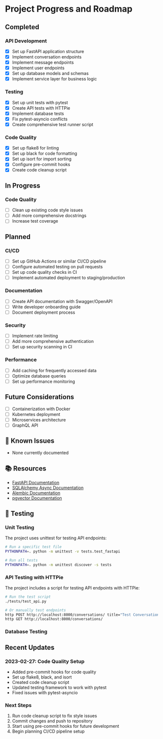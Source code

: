 # Project Progress and Roadmap

## Completed

### API Development
- [x] Set up FastAPI application structure
- [x] Implement conversation endpoints
- [x] Implement message endpoints
- [x] Implement user endpoints
- [x] Set up database models and schemas
- [x] Implement service layer for business logic

### Testing
- [x] Set up unit tests with pytest
- [x] Create API tests with HTTPie
- [x] Implement database tests
- [x] Fix pytest-asyncio conflicts
- [x] Create comprehensive test runner script

### Code Quality
- [x] Set up flake8 for linting
- [x] Set up black for code formatting
- [x] Set up isort for import sorting
- [x] Configure pre-commit hooks
- [x] Create code cleanup script

## In Progress

### Code Quality
- [ ] Clean up existing code style issues
- [ ] Add more comprehensive docstrings
- [ ] Increase test coverage

## Planned

### CI/CD
- [ ] Set up GitHub Actions or similar CI/CD pipeline
- [ ] Configure automated testing on pull requests
- [ ] Set up code quality checks in CI
- [ ] Implement automated deployment to staging/production

### Documentation
- [ ] Create API documentation with Swagger/OpenAPI
- [ ] Write developer onboarding guide
- [ ] Document deployment process

### Security
- [ ] Implement rate limiting
- [ ] Add more comprehensive authentication
- [ ] Set up security scanning in CI

### Performance
- [ ] Add caching for frequently accessed data
- [ ] Optimize database queries
- [ ] Set up performance monitoring

## Future Considerations

- [ ] Containerization with Docker
- [ ] Kubernetes deployment
- [ ] Microservices architecture
- [ ] GraphQL API

## 🐛 Known Issues

- None currently documented

## 📚 Resources

- [FastAPI Documentation](https://fastapi.tiangolo.com/)
- [SQLAlchemy Async Documentation](https://docs.sqlalchemy.org/en/14/orm/extensions/asyncio.html)
- [Alembic Documentation](https://alembic.sqlalchemy.org/en/latest/)
- [pgvector Documentation](https://github.com/pgvector/pgvector)

## 🧪 Testing

### Unit Testing

The project uses unittest for testing API endpoints:

```bash
# Run a specific test file
PYTHONPATH=. python -m unittest -v tests.test_fastapi

# Run all tests
PYTHONPATH=. python -m unittest discover -s tests
```

### API Testing with HTTPie

The project includes a script for testing API endpoints with HTTPie:

```bash
# Run the test script
./tests/test_api.py

# Or manually test endpoints
http POST http://localhost:8000/conversations/ title="Test Conversation"
http GET http://localhost:8000/conversations/
```

### Database Testing

## Recent Updates

### 2023-02-27: Code Quality Setup
- Added pre-commit hooks for code quality
- Set up flake8, black, and isort
- Created code cleanup script
- Updated testing framework to work with pytest
- Fixed issues with pytest-asyncio

### Next Steps
1. Run code cleanup script to fix style issues
2. Commit changes and push to repository
3. Start using pre-commit hooks for future development
4. Begin planning CI/CD pipeline setup
